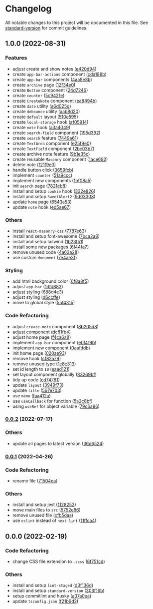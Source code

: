 # Changelog

All notable changes to this project will be documented in this file. See [standard-version](https://github.com/conventional-changelog/standard-version) for commit guidelines.

## 1.0.0 (2022-08-31)


### Features

* adjust create and show notes ([e420d94](https://github.com/andriannus/my-notes-next/commit/e420d9435cda188e928546f58c2453e02c60f2ee))
* create `app-bar-actions` component ([cda188b](https://github.com/andriannus/my-notes-next/commit/cda188b553e29ddde9f67a59f687093210bd2e5c))
* create `app-bar` components ([4aa8e8b](https://github.com/andriannus/my-notes-next/commit/4aa8e8bee4eb0091ed1c72d3ca22252b920442c5))
* create `archive` page ([12f34e0](https://github.com/andriannus/my-notes-next/commit/12f34e0d626355a030674d75fed4ea4cf01c51ec))
* create `Button` component ([24d7246](https://github.com/andriannus/my-notes-next/commit/24d7246297465dcfb9e46aa790b40c766c234233))
* create `counter` ([5c9421e](https://github.com/andriannus/my-notes-next/commit/5c9421e83b6de9bf681fcb5cc4621599326ef78b))
* create `CreateNote` component ([ea8494b](https://github.com/andriannus/my-notes-next/commit/ea8494beca614e39862a809a3bf431d66c745bb6))
* create `date` utility ([a6d025d](https://github.com/andriannus/my-notes-next/commit/a6d025da29267a4be87415cc1c70b12c3c4c1f75))
* create `debounce` utility ([aab8d20](https://github.com/andriannus/my-notes-next/commit/aab8d2023547dddb5d3c7e893d497cdcb6b62efe))
* create `default` layout ([510e595](https://github.com/andriannus/my-notes-next/commit/510e595a82c760858fbd75d185d66c8c4cf2334e))
* create `local-storage` hook ([af05914](https://github.com/andriannus/my-notes-next/commit/af05914e2b6d313414fb9d50f4b169b08661cb5b))
* create `note` hook ([a3a4049](https://github.com/andriannus/my-notes-next/commit/a3a4049411bac6a9be14080ba7ca94342c012f1e))
* create `search-field` component ([195d392](https://github.com/andriannus/my-notes-next/commit/195d392181be9566f894c34a888ab5b54da5a48a))
* create `search` feature ([7449a61](https://github.com/andriannus/my-notes-next/commit/7449a611733c79af5d45c026328e3b59abf49841))
* create `TextArea` component ([e25f9e0](https://github.com/andriannus/my-notes-next/commit/e25f9e05d7224903c45c28de1de1e358d77db855))
* create `TextField` component ([2bc03b7](https://github.com/andriannus/my-notes-next/commit/2bc03b76dcf8ca00cff81958815fc8443ca7f83f))
* create archive note feature ([9b1e35c](https://github.com/andriannus/my-notes-next/commit/9b1e35c52162e091b9565d21f2e3a765aa808622))
* create reusable `Masonry` component ([1ace692](https://github.com/andriannus/my-notes-next/commit/1ace692da2458600be6a045d7fb0ea67e565197a))
* delete note ([f21f9e0](https://github.com/andriannus/my-notes-next/commit/f21f9e081439ae0366781c3dcda21129aa4707b9))
* handle button click ([3659fcb](https://github.com/andriannus/my-notes-next/commit/3659fcba3b1d5d353c45fdf8fcba47a056617983))
* implement `counter` ([51a9ccc](https://github.com/andriannus/my-notes-next/commit/51a9ccc28c734fc76f0963c5682ed6e0eb89d60d))
* implement new components ([1bf08a5](https://github.com/andriannus/my-notes-next/commit/1bf08a5be9963a00b4df5768dd56bc01f69fbb43))
* init `search` page ([7821eb8](https://github.com/andriannus/my-notes-next/commit/7821eb85db7d5de804c6f1fa9800cda2b3330621))
* install and setup `cookie` hook ([332e826](https://github.com/andriannus/my-notes-next/commit/332e826903ee4cc4445bb63218b8f031e0a11c04))
* install and setup `SweetAlert2` ([9d03308](https://github.com/andriannus/my-notes-next/commit/9d03308756b3e327c01ea4761b588628d5d857f1))
* update `home` page ([6543a53](https://github.com/andriannus/my-notes-next/commit/6543a5363e51a2c04e897338eb6036a4261c6db7))
* update `note` hook ([ed5ae67](https://github.com/andriannus/my-notes-next/commit/ed5ae673def133921a670ee2b8b48ff7943c8c9f))


### Others

* install `react-masonry-css` ([7787e63](https://github.com/andriannus/my-notes-next/commit/7787e63c94df4f2d7482d9177f959412dad3ea72))
* install and setup font-awesome ([7bca2a8](https://github.com/andriannus/my-notes-next/commit/7bca2a8987ae129071a64e681cc3b4f2218c100a))
* install and setup tailwind ([1b23fb1](https://github.com/andriannus/my-notes-next/commit/1b23fb1d126babb1ad52b9fd8e6610c172ed1940))
* install some new packages ([6f44fa7](https://github.com/andriannus/my-notes-next/commit/6f44fa7c181564d05fb18addc1af2e9b49f4a63e))
* remove unused code ([4a62a28](https://github.com/andriannus/my-notes-next/commit/4a62a2878ea72fb705300f900b20c80250835a79))
* use custom `document` ([7e4ae3f](https://github.com/andriannus/my-notes-next/commit/7e4ae3f511615ac920c2f0ea6a832875af6955c2))


### Styling

* add html background color ([6f8a8f5](https://github.com/andriannus/my-notes-next/commit/6f8a8f5702fbe4175b5436b4a28834a5ed928062))
* adjust `app-bar` ([1dfd883](https://github.com/andriannus/my-notes-next/commit/1dfd883ca28b6b4657ea7024d16215acf37a8336))
* adjust styling ([688d4e3](https://github.com/andriannus/my-notes-next/commit/688d4e30f2224ede8f03d5349c30d9455943b59f))
* adjust styling ([d6ccffe](https://github.com/andriannus/my-notes-next/commit/d6ccffef8d16314a7c7b99818120071eacde1330))
* move to global style ([55f4315](https://github.com/andriannus/my-notes-next/commit/55f4315f1ab16fefd8d0f9fc8546aa7230a29d37))


### Code Refactoring

* adjust `create-note` component ([8b205d8](https://github.com/andriannus/my-notes-next/commit/8b205d85f6683bbc25dfddda52ce3c5134a77d72))
* adjust component ([dc81fb4](https://github.com/andriannus/my-notes-next/commit/dc81fb404634f2da1fbb40fd191fc8935544e904))
* adjust home page ([f4ca6a8](https://github.com/andriannus/my-notes-next/commit/f4ca6a8d7cba3187ecc60d890efa80afe327a921))
* implement `app-bar` component ([e0f419b](https://github.com/andriannus/my-notes-next/commit/e0f419bfb4d1213ba65bb2c80e7da81189e19ac7))
* implement new component ([0aafddb](https://github.com/andriannus/my-notes-next/commit/0aafddbd85fceb8c4efbd4bf54418aaa9ac6418d))
* init home page ([020ae93](https://github.com/andriannus/my-notes-next/commit/020ae9372df883ac0ffe81f5005c3b62d15479c3))
* remove hook ([cf82a79](https://github.com/andriannus/my-notes-next/commit/cf82a792f359061d67dca1f1eae368bbcc96f8e5))
* remove unused type ([1c8c313](https://github.com/andriannus/my-notes-next/commit/1c8c313b31ed084b7899c354cfdb80d3d26c0c94))
* set id length to `10` ([eaad121](https://github.com/andriannus/my-notes-next/commit/eaad121dd9c073ffebdefd529b8780a06323b977))
* set layout component globally ([83269bf](https://github.com/andriannus/my-notes-next/commit/83269bf356f7e6801aa65d12b951037c84d7bc76))
* tidy up code ([cd74781](https://github.com/andriannus/my-notes-next/commit/cd747812080d4fe1a413031472a7b0785a506891))
* update `layout` ([3949f73](https://github.com/andriannus/my-notes-next/commit/3949f732675ee6a592028cc29cc98d26eec1a1a1))
* update `title` ([567e703](https://github.com/andriannus/my-notes-next/commit/567e703cd384742e1277e7be7cf68cd20f05480c))
* use `memo` ([faa412a](https://github.com/andriannus/my-notes-next/commit/faa412a580aa71efcd610cedab4ec925d9e94ba1))
* use `useCallback` for function ([5a2c8bf](https://github.com/andriannus/my-notes-next/commit/5a2c8bff7c82e1aed7b5a4a00cad38c3f56bc16a))
* using `useRef` for object variable ([79c6a96](https://github.com/andriannus/my-notes-next/commit/79c6a96e0836f57f7f491b6b9469686b94591075))

### [0.0.2](https://github.com/andriannus/nextjs-template/compare/v0.0.1...v0.0.2) (2022-07-17)


### Others

* update all pages to latest version ([36d6524](https://github.com/andriannus/nextjs-template/commit/36d65242e6bc9c5c95e4fc9bf9b470a10ec0dc48))

### [0.0.1](https://github.com/andriannus/nextjs-template/compare/v0.0.0...v0.0.1) (2022-04-26)


### Code Refactoring

* rename file ([71504ea](https://github.com/andriannus/nextjs-template/commit/71504eae169237ad4117ab409a7672d52dbc9af2))


### Others

* install and setup jest ([1128253](https://github.com/andriannus/nextjs-template/commit/1128253c6ab551a50e46265f79230f2b312224cc))
* move main files to `src` ([5752e86](https://github.com/andriannus/nextjs-template/commit/5752e86ba1815deebb053d38c383ff36e2701ef0))
* remove unused file ([cfb5daa](https://github.com/andriannus/nextjs-template/commit/cfb5daa3ed279c8d6526d9355660a8b19c5cfa2f))
* use `eslint` instead of `next lint` ([11ffca4](https://github.com/andriannus/nextjs-template/commit/11ffca4bb01ffdbe308bf3eb11b815995acb4b52))

## 0.0.0 (2022-02-19)


### Code Refactoring

* change CSS file extension to `.scss` ([6f751cd](https://github.com/andriannus/nextjs-template/commit/6f751cdb22febc1d358b003874c3064246b153d4))


### Others

* install and setup `lint-staged` ([d3f136d](https://github.com/andriannus/nextjs-template/commit/d3f136db9b2cd1ac068a05557ff34c3c32da753a))
* install and setup `standard-version` ([303f16b](https://github.com/andriannus/nextjs-template/commit/303f16b5bdff805d27d194e392e50b899c4e1230))
* setup commitlint and husky ([a37a0ea](https://github.com/andriannus/nextjs-template/commit/a37a0eae65fa0c20c6c80110ea02f60b40eeaaa9))
* update `tsconfig.json` ([f21b9d2](https://github.com/andriannus/nextjs-template/commit/f21b9d2c589955f4c1657daa9a344af4e16b481b))
